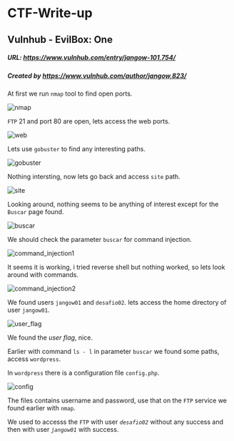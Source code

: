 # CTF-Write-up

## Vulnhub -  EvilBox: One

##### URL: https://www.vulnhub.com/entry/jangow-101,754/

##### Created by _https://www.vulnhub.com/author/jangow,823/_

At first we run ``nmap`` tool to find open ports.

![nmap](https://user-images.githubusercontent.com/20625004/165245616-c789d986-0577-426c-92ac-c79aebb7b265.PNG)

``FTP`` 21 and port 80 are open, lets access the web ports.

![web](https://user-images.githubusercontent.com/20625004/165245967-c18326be-036d-4409-8ba8-5edba65a83a3.PNG)

Lets use ``gobuster`` to find any interesting paths.

![gobuster](https://user-images.githubusercontent.com/20625004/165246229-5cda1737-e99f-4142-9ada-b95899b9af68.PNG)

Nothing intersting, now lets go back and access ``site`` path.

![site](https://user-images.githubusercontent.com/20625004/165246346-c191ce92-dced-4fad-8b94-16bce9c244e4.PNG)

Looking around, nothing seems to be anything of interest except for the ``Buscar`` page found.

![buscar](https://user-images.githubusercontent.com/20625004/165246526-91b83312-4cd2-46bb-92ff-931a8021b7ed.PNG)

We should check the parameter ``buscar`` for command injection.

![command_injection1](https://user-images.githubusercontent.com/20625004/165247526-608ab0a0-b679-4283-b5a4-3ef38bf07f03.PNG)

It seems it is working, i tried reverse shell but nothing worked, so lets look around with commands.

![command_injection2](https://user-images.githubusercontent.com/20625004/165247903-cc094986-7cd8-4820-8a83-e1c1abda6e3b.PNG)

We found users ``jangow01`` and ``desafio02``. lets access the home directory of user ``jangow01``.

![user_flag](https://user-images.githubusercontent.com/20625004/165248265-4e83f30a-b3e2-46ee-a951-8e44067e3f85.PNG)

We found the _user flag_, nice.

Earlier with command ``ls - l`` in parameter ``buscar`` we found some paths, access ``wordpress``.

In ``wordpress`` there is a configuration file ``config.php``.

![config](https://user-images.githubusercontent.com/20625004/165250726-c4b12f59-0edb-4a5c-9819-6620bd2f5abb.PNG)

The files contains username and password, use that on the ``FTP`` service we found earlier with ``nmap``.

We used to accesss the ``FTP`` with user _``desafio02``_ without any success and then with user _``jangow01``_ with success.



